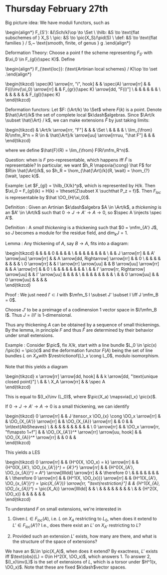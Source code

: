 # Thursday February 27th

Big picture idea:
We have moduli functors, such as

\begin{align*}
F_{S'}: &(\Sch/k)\op \to \Set \\
\hilb: &S \to \text{flat subschemes of } X_S \\
\pic: &S \to \pic(X_S)/\pid(S) \\
\def: &S \to \text{flat families } / S,~ \text{smooth, finite, of genus } g
.\end{align*}


Deformation Theory:
Choose a point f the scheme representing $F_{S'}$ with $\xi_0 \in F_{gl}(\spec K)$.
Define 

\begin{align*}
F_{\text{loc}}: (\text{Artinian local schemes} / K)\op \to \set
.\end{align*}

\begin{tikzcd}
\spec(K) \arrow[rr, "i", hook] &  & \spec(A) \arrow[rr] &  & F(i)\inv(\xi_0) \arrow[rr] &  & F_{gr}(\spec K) \arrow[dd, "F(i)"] \\
                               &  &                     &  &                            &  &                                    \\
                               &  &                     &  &                            &  & F_{gl}(\spec K)                   
\end{tikzcd}

Deformation functors:
Let $F: (\Art/k) \to \Set$ where $F(k)$ is a point.
Denote $\hat{\Art}/k$ the set of complete local $k\dash$algebras.
Since $\Art/k \subset \hat{\Art} / k$, we can make extensions $\hat F$ by just taking limits:

\begin{tikzcd}
                                & \Art/k \arrow[rrr, "F"]                         &  &  & \Set \\
                                &                                                 &  &  &      \\
\lim_{\from} R/\mfm_R^n = R \in & \hat{\Art}/k \arrow[uu] \arrow[rrruu, "\hat F"] &  &  &     
\end{tikzcd}

where we define $\hat{F}(R) = \lim_{\from} F(R/\mfm_R^n)$.

Question: when is $F$ pro-representable, which happens iff $\hat F$ is representable?
In particular, we want $h_R \mapsvia{\cong} \hat F$ for $R\in \hat{\Art}/k$, so $h_R = \hom_{\hat{\Art}/k}(R, \wait) = \hom_{?}(\wait, \spec k)$.

Example:
Let $F_{gl} = \hilb_{X/k}^p$, which is represented by $H/k$.
Then $\xi_0 = F_{gl}(k) = H(k) = \theset{Z\subset X \suchthat P_z = f}$.
Then $F_{loc}$ is representable by $\hat \OO_{H/\xi_0}$.

Definition
: Given an Artinian $k\dash$algebra $A \in \Art/k$, a *thickening* is an $A' \in \Art/k$ such that $0 \to J \to A' \to A \to 0$, so $\spec A \injects \spec A'$.

Definition
: A *small thickening* is a thickening such that $0 = \mfm_{A'} J$, so $J$ becomes a module for the residue field, and $\dim_k J = 1$.

Lemma
: Any thickening of $A$, say $B\to A$, fits into a diagram:

  \begin{tikzcd}
              &  &                                      &  & 0                        &  &                                     &  &   \\
              &  &                                      &  &                          &  &                                     &  &   \\
              &  & J \arrow[rr]                         &  & A' \arrow[uu] \arrow[rr] &  & A \arrow[dd, Rightarrow] \arrow[rr] &  & 0 \\
              &  &                                      &  &                          &  &                                     &  &   \\
  0 \arrow[rr] &  & I \arrow[rr] \arrow[uu]              &  & B \arrow[uu] \arrow[rr]  &  & A \arrow[rr]                        &  & 0 \\
              &  &                                      &  &                          &  &                                     &  &   \\
              &  & I' \arrow[rr, Rightarrow] \arrow[uu] &  & I' \arrow[uu]            &  &                                     &  &   \\
              &  &                                      &  &                          &  &                                     &  &   \\
              &  & 0 \arrow[uu]                         &  & 0 \arrow[uu]             &  &                                     &  &  
  \end{tikzcd}

Proof
: We just need $I' \subset I$ with $\mfm_S I \subset J' \subset I \iff J \mfm_B = 0$.

  Choose $J'$ to be a preimage of a codimension 1 vector space in $I/\mfm_B I$.
  Thus $J = I/I'$ is 1-dimensional.

Thus any thickening $A$ can be obtained by a sequence of small thickenings.
By the lemma, in principle $F$ and thus $\hat{F}$ are determined by their behavior under small extensions.


Example
: Consider $\pic$, fix $X/k$, start with a line bundle $L_0 \in \pic(x) /\pic(k) = \pic(x)$ and the deformation functor $F(A)$ being the set of line bundles $L$ on $X_A$with $\restrictionof{L}_x \cong L_0$, modulo isomorphism.

  Note that this yields a diagram
  
  \begin{tikzcd}
  x \arrow[rr] \arrow[dd, hook] &  & k \arrow[dd, "\text{unique closed point}"] \\
                                &  &                                            \\
  X_A \arrow[rr]                &  & \spec A                                   
  \end{tikzcd}


  This is equal to $(I_x)\inv (L_0)$, where $\pic(X_a) \mapsvia{I_x} \pic(x)$.

  If $0 \to J \to A' \to A \to 0$ is a small thickening, we can identify

  \begin{tikzcd}
  0 \arrow[rr] &  & J \tensor_x \OO_{x} \cong \OO_x \arrow[rr] &  & \OO_{X_{A'}} \arrow[rr]                    &  & \OO_{X_{A}} \arrow[rr]   &  & 0 &  & \in\text{AbSheaves} \\
              &  &                                            &  &                                            &  &                          &  &   &  &                     \\
  0 \arrow[rr] &  & \OO_x \arrow[rr, "f\mapsto 1+f"]                           &  & \OO_{X_{A'}}^* \arrow[rr] \arrow[uu, hook] &  & \OO_{X_{A}}^* \arrow[rr] &  & 0 &  &                    
  \end{tikzcd}


  This yields a LES

  \begin{tikzcd}
  0 \arrow[rr]            &  & {H^0(X, \OO_x) = k} \arrow[rr] &  & {H^0(X_{A'}, \OO_{x_{A'}}^*) = {A'}^*} \arrow[rr]                             &  & {H^0(X_{A'}, \OO_{x_{A}}^*) = A^*} \arrow[lllldd] \arrow[rr] &  & \therefore 0 \\
                          &  &                                &  &                                                                               &  &                                                              &  &              \\
  \therefore 0 \arrow[rr] &  & {H^1(X, \OO_{x})} \arrow[rr]   &  & {H^1(X_{A'}, \OO_{x_{A'}}^*) = \pic(X_{A'})} \arrow[rr, "\text{restriction}"] &  & {H^1(X_{A}, \OO_{x_{A}}^*) = \pic(X_A)} \arrow[lllldd]       &  &              \\
                          &  &                                &  &                                                                               &  &                                                              &  &              \\
                          &  & {H^2(X, \OO_x)}                &  &                                                                               &  &                                                              &  &             
  \end{tikzcd}

  To understand $F$ on small extensions, we're interested in

  1. Given $L \in F_{loc}(A)$, i.e. $L$ on $X_A$ restricting to $L_0$, when does it extend to $L' \in F_{loc}(A')$?
    I.e., does there exist an $L'$ on $X_{A'}$ restricting to $L$?

  2. Provided such an extension $L'$ exists, how many are there, and what is the structure of the space of extensions?

  We have an $L\in \pic(X_A)$, when does it extend?
  By exactness, $L'$ exists iff $\text{obs}(L) = 0\in H^2(X, \OO_x)$, which answers 1.
  To answer 2, $(I_x)\inv(L)$ is the set of extensions of $L$, which is a torsor under $H^1(x, \OO_x)$. 
  Note that these are fixed $k\dash$vector spaces.
  
